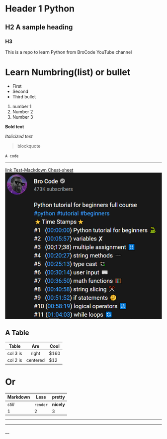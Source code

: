 # Header 1 Python
## H2 A sample heading
### H3
This is a repo to learn Python from BroCode YouTube channel

# Learn Numbring(list) or bullet 

* First 
* Second
* Third bullet

1. number 1
2. Number 2
3. Number 3

**Bold text**

*Italicized text*

> blockquote

`A code`

------ ---------------------

[link Test-Mackdown Cheat-sheet](https://www.markdownguide.org/cheat-sheet/)
![alt text](https://github.com/Ifyanyit/Python/blob/master/BroCode%20Python%20Tutorial%201.PNG "Example of an image")

## A Table

| Table      | Are     | Cool |
| ---------- |:-------:| ---- |
| col 3 is   | right   | $160 |
| col 2 is   | centered|  $12 |

# Or

Markdown | Less | pretty
---   | --- | ---
*still* | `render` | **nicely**
1 | 2 | 3

---

***

__




